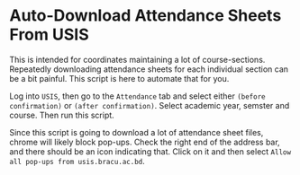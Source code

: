 # Auto-Download Attendance Sheets From USIS

This is intended for coordinates maintaining a lot of course-sections. 
Repeatedly downloading attendance sheets for each individual section can be a bit painful. 
This script is here to automate that for you.

Log into `USIS`, then go to the `Attendance` tab and select either `(before confirmation)` or `(after confirmation)`.
Select academic year, semster and course. 
Then run this script.

Since this script is going to download a lot of attendance sheet files, chrome will likely block pop-ups.
Check the right end of the address bar, and there should be an icon indicating that.
Click on it and then select `Allow all pop-ups from usis.bracu.ac.bd`. 
